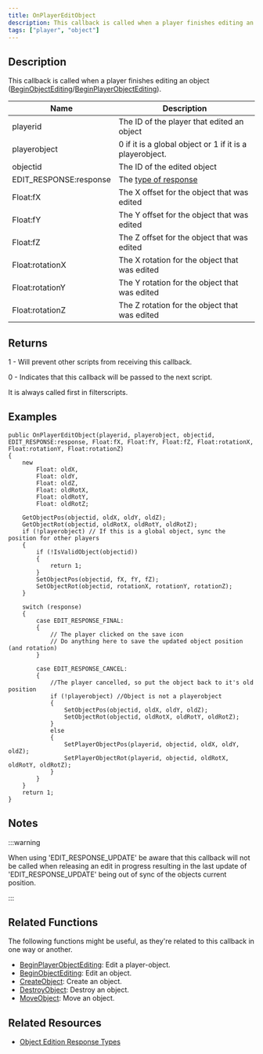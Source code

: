 ```yaml
---
title: OnPlayerEditObject
description: This callback is called when a player finishes editing an object (BeginObjectEditing/BeginPlayerObjectEditing).
tags: ["player", "object"]
---
```


<VersionWarn name='callback' version='SA-MP 0.3e' />

## Description

This callback is called when a player finishes editing an object ([BeginObjectEditing](../functions/BeginObjectEditing)/[BeginPlayerObjectEditing](../functions/BeginPlayerObjectEditing)).

| Name                   | Description                                                     |
|------------------------|-----------------------------------------------------------------|
| playerid               | The ID of the player that edited an object                      |
| playerobject           | 0 if it is a global object or 1 if it is a playerobject.        |
| objectid               | The ID of the edited object                                     |
| EDIT_RESPONSE:response | The [type of response](../resources/objecteditionresponsetypes) |
| Float:fX               | The X offset for the object that was edited                     |
| Float:fY               | The Y offset for the object that was edited                     |
| Float:fZ               | The Z offset for the object that was edited                     |
| Float:rotationX        | The X rotation for the object that was edited                   |
| Float:rotationY        | The Y rotation for the object that was edited                   |
| Float:rotationZ        | The Z rotation for the object that was edited                   |

## Returns

1 - Will prevent other scripts from receiving this callback.

0 - Indicates that this callback will be passed to the next script.

It is always called first in filterscripts.

## Examples

```pawn
public OnPlayerEditObject(playerid, playerobject, objectid, EDIT_RESPONSE:response, Float:fX, Float:fY, Float:fZ, Float:rotationX, Float:rotationY, Float:rotationZ)
{
    new
        Float: oldX,
        Float: oldY,
        Float: oldZ,
        Float: oldRotX,
        Float: oldRotY,
        Float: oldRotZ;

    GetObjectPos(objectid, oldX, oldY, oldZ);
    GetObjectRot(objectid, oldRotX, oldRotY, oldRotZ);
    if (!playerobject) // If this is a global object, sync the position for other players
    {
        if (!IsValidObject(objectid))
        {
            return 1;
        }
        SetObjectPos(objectid, fX, fY, fZ);
        SetObjectRot(objectid, rotationX, rotationY, rotationZ);
    }

    switch (response)
    {
        case EDIT_RESPONSE_FINAL:
        {
            // The player clicked on the save icon
            // Do anything here to save the updated object position (and rotation)
        }

        case EDIT_RESPONSE_CANCEL:
        {
            //The player cancelled, so put the object back to it's old position
            if (!playerobject) //Object is not a playerobject
            {
                SetObjectPos(objectid, oldX, oldY, oldZ);
                SetObjectRot(objectid, oldRotX, oldRotY, oldRotZ);
            }
            else
            {
                SetPlayerObjectPos(playerid, objectid, oldX, oldY, oldZ);
                SetPlayerObjectRot(playerid, objectid, oldRotX, oldRotY, oldRotZ);
            }
        }
    }
    return 1;
}
```

## Notes

:::warning

When using 'EDIT_RESPONSE_UPDATE' be aware that this callback will not be called when releasing an edit in progress resulting in the last update of 'EDIT_RESPONSE_UPDATE' being out of sync of the objects current position.

:::

## Related Functions

The following functions might be useful, as they're related to this callback in one way or another. 

- [BeginPlayerObjectEditing](../functions/BeginPlayerObjectEditing): Edit a player-object.
- [BeginObjectEditing](../functions/BeginObjectEditing): Edit an object.
- [CreateObject](../functions/CreateObject): Create an object.
- [DestroyObject](../functions/DestroyObject): Destroy an object.
- [MoveObject](../functions/MoveObject): Move an object.

## Related Resources

- [Object Edition Response Types](../resources/objecteditionresponsetypes)
